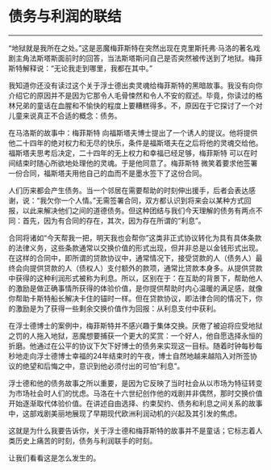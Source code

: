 # 债务与利润的联结

------

“地狱就是我所在之处。”这是恶魔梅菲斯特在突然出现在克里斯托弗·马洛的著名戏剧主角法斯塔斯面前时的回答，当法斯塔斯问自己是否突然被传送到了地狱。梅菲斯特解释说：“无论我走到哪里，我都在其中。”

我知道你还没有读过这个关于浮士德出卖灵魂给梅菲斯特的黑暗故事。我没有向你介绍它的原因并不是因为它那令人毛骨悚然和令人不安的叙述。毕竟，你读过的格林兄弟的童话在血腥和不愉快的程度上要糟糕得多。不，原因在于它探讨了一个对儿童来说真正不合适的概念：债务。

在马洛斯的故事中：梅菲斯特 向福斯塔夫博士提出了一个诱人的提议。他将提供他二十四年的绝对权力和无尽的快乐，条件是福斯塔夫在之后将他的灵魂交给他。福斯塔夫思考后决定，二十四年的无上权力和幸福已经足够，梅菲斯特 可以在时间结束时随心所欲地处理他的灵魂。于是他同意了。梅菲斯特 微笑着要求他签署一份合同，福斯塔夫用他自己的血而不是墨水签下了这份合同。

人们历来都会产生债务。当一个邻居在需要帮助的时刻伸出援手，后者会表达感谢，说：“我欠你一个人情。”无需签署合同，双方都认识到将来会以某种方式回报，以此来解决他们之间的道德债务。但这种团结与我们今天理解的债务有两点不同：首先，因为有合同的存在，其次，因为存在所谓的“利息”。

合同将诸如“今天帮我一把，明天我也会帮你”这类非正式协议转化为具有具体条款的法律义务，这些条款通常以交换价值的形式出现，但并非总是以金钱形式出现。在这样的合同中，即所谓的贷款协议中，通常情况下，接受贷款的人（债务人）最终会向提供贷款的人（债权人）支付额外的款项，通常比贷款本身多。从提供贷款中获得的这种利润形式被称为利息。所以，区别在于：在互助的背景下，帮助他人的激励是做正确事情所获得的体验价值，是你提供帮助时内心温暖的满足感，就像你帮助卡斯特船长解决卡住的锚时一样。但在贷款协议，即法律合同的情况下，你的激励是为了获得一些剩余交换价值作为回报：从利息支付中获利。

在浮士德博士的案例中，梅菲斯特并不感兴趣于集体交换。厌倦了被迫将应受地狱之罚的人拖入地狱，恶魔想要捕获一个更大的奖赏：一个好人，他自愿选择永恒的折磨。他通过在公平的协议下欠下好博士的债务来实现这一目标。随着时钟每秒每秒地走向浮士德博士幸福的24年结束时的午夜，博士自然地越来越陷入对所签协议的绝望和后悔之中，意识到他必须付出的可怕“利息”。

浮士德和他的债务故事之所以重要，是因为它反映了当时社会从以市场为特征转变为市场社会时人们的忧虑。马洛在十六世纪创作他的戏剧并非偶然，那时交换价值开始逐渐取代体验价值。在讲述自由选择、约束契约、债务和利息之间关系的故事中，这部戏剧美丽地展现了早期现代欧洲利润动机的兴起及其引发的焦虑。

这就是为什么我要告诉你，关于浮士德和梅菲斯特的故事并不是童话；它标志着人类历史上痛苦的时刻，债务与利润联手的时刻。

让我们看看这是怎么发生的。
